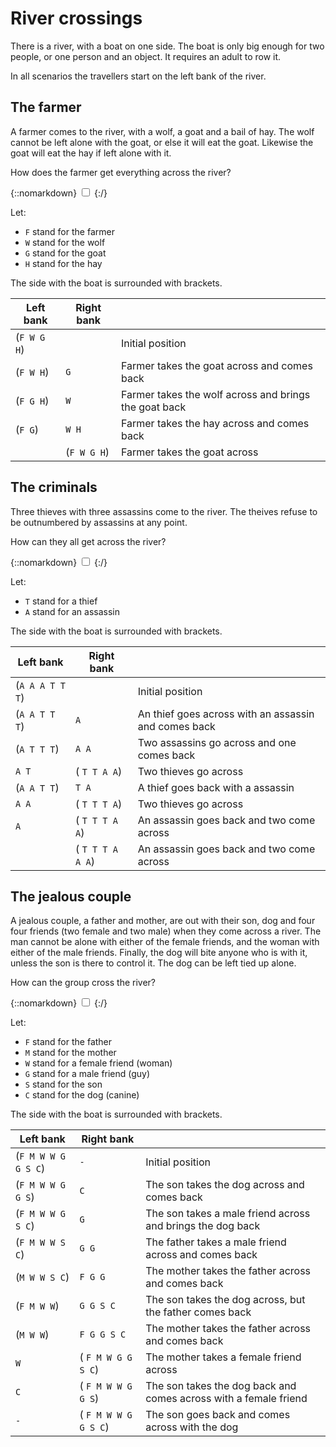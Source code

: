 # River crossings

There is a river, with a boat on one side. The boat is only big enough for two
people, or one person and an object. It requires an adult to row it.

In all scenarios the travellers start on the left bank of the river.

## The farmer

A farmer comes to the river, with a wolf, a goat and a bail of hay. The wolf
cannot be left alone with the goat, or else it will eat the goat. Likewise the
goat will eat the hay if left alone with it.

How does the farmer get everything across the river?

{::nomarkdown}
<label for="{{ include.id }}-1"></label>
<input type="checkbox" class="solution" id="{{ include.id }}-1">
{:/}
<div>

Let:

* `F` stand for the farmer
* `W` stand for the wolf
* `G` stand for the goat
* `H` stand for the hay

The side with the boat is surrounded with brackets.

| Left bank   | Right bank  |                                                       |
| ----------- | ----------- | ----------------------------------------------------- |
| (`F W G H`) |             | Initial position                                      |
| (`F W H`)   | `G`         | Farmer takes the goat across and comes back           |
| (`F G H`)   | `W`         | Farmer takes the wolf across and brings the goat back |
| (`F G`)     | `W H`       | Farmer takes the hay across and comes back            |
|             | (`F W G H`) | Farmer takes the goat across                          |

</div>

## The criminals

Three thieves with three assassins come to the river.
The theives refuse to be outnumbered by assassins at any point.

How can they all get across the river?

{::nomarkdown}
<label for="{{ include.id }}-2"></label>
<input type="checkbox" class="solution" id="{{ include.id }}-2">
{:/}
<div>

Let:

* `T` stand for a thief
* `A` stand for an assassin

The side with the boat is surrounded with brackets.

| Left bank       | Right bank       |                                                      |
| --------------- | ---------------- | ---------------------------------------------------- |
| (`A A A T T T`) |                  | Initial position                                     |
| (`A A T T T`)   | `A`              | An thief goes across with an assassin and comes back |
| (`A T T T`)     | `A A`            | Two assassins go across and one comes back           |
| `A T`           | ( `T T A A`)     | Two thieves go across                                |
| (`A A T T`)     | `T A`            | A thief goes back with a assassin                    |
| `A A`           | ( `T T T A`)     | Two thieves go across                                |
| `A`             | ( `T T T A A`)   | An assassin goes back and two come across            |
|                 | ( `T T T A A A`) | An assassin goes back and two come across            |

</div>

## The jealous couple

A jealous couple, a father and mother, are out with their son, dog and four
four friends (two female and two male) when they come across a river.
The man cannot be alone with either of the female friends, and the woman with
either of the male friends.
Finally, the dog will bite anyone who is with it, unless the son is there to
control it. The dog can be left tied up alone.

How can the group cross the river?

{::nomarkdown}
<label for="{{ include.id }}-3"></label>
<input type="checkbox" class="solution" id="{{ include.id }}-3">
{:/}
<div>

Let:

* `F` stand for the father
* `M` stand for the mother
* `W` stand for a female friend (woman)
* `G` stand for a male friend (guy)
* `S` stand for the son
* `C` stand for the dog (canine)

The side with the boat is surrounded with brackets.

| Left bank           | Right bank           |                                                                  |
| ------------------- | -------------------- | ---------------------------------------------------------------- |
| (`F M W W G G S C`) | `-`                  | Initial position                                                 |
| (`F M W W G G S`)   | `C`                  | The son takes the dog across and comes back                      |
| (`F M W W G S C`)   | `G`                  | The son takes a male friend across and brings the dog back       |
| (`F M W W S C`)     | `G G`                | The father takes a male friend across and comes back             |
| (`M W W S C`)       | `F G G`              | The mother takes the father across and comes back                |
| (`F M W W`)         | `G G S C`            | The son takes the dog across, but the father comes back          |
| (`M W W`)           | `F G G S C`          | The mother takes the father across and comes back                |
| `W`                 | ( `F M W G G S C`)   | The mother takes a female friend across                          |
| `C`                 | ( `F M W W G G S`)   | The son takes the dog back and comes across with a female friend |
| `-`                 | ( `F M W W G G S C`) | The son goes back and comes across with the dog                  |

</div>
